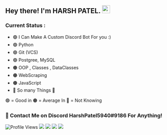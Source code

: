 <h2> Hey there! I'm HARSH PATEL. <img src="https://user-images.githubusercontent.com/83941233/150628047-5cc59f7a-ccd4-4ecf-8c23-564b352ecb55.gif")
" width="25"></h2>

### Current Status : 
  - 🟢 I Can Make A Custom Discord Bot For you :)
  - 🟢 Python
  - 🟢 Git (VCS)
  - 🟢 Postgree, MySQL
  - 🟠 OOP , Classes , DataClasses
  - 🟠 WebScraping
  - 🟠 JavaScript
  - 🔴 So many Things 🤡

🟢 = Good in 🟠 = Average In 🔴 = Not Knowing

### 👀 Contact Me on Discord **HarshPatel5940#9186** For Anything! 

![Profile Views](https://komarev.com/ghpvc/?username=HarshPatel5940&label=Profile-Views)
[![](https://img.shields.io/static/v1?label=HARSHPATEL&logo=github&message=Follow&color=black)](https://github.com/HarshPatel5940)
[![](https://img.shields.io/static/v1?label=MyDiscordServer&logo=Discord&message=JoinNow&color=cyan)](https://discord.gg/WFVB3k5Dfq)
[![](https://img.shields.io/static/v1?label=HARSHPATEL&logo=twitter&message=Follow&color=purple)](https://twitter.com/intent/follow?screen_name=HarshPatelN1)
[![](https://img.shields.io/static/v1?label=Fiver&message=Check-my-gig&color=leafgreen)](https://www.fiverr.com/share/r90egx)

